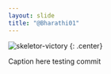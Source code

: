 ```yaml
---
layout: slide
title: "@Bharathi01"
---
```


![skeletor-victory](https://cloud.githubusercontent.com/assets/16547949/25401162/f580fadc-29c2-11e7-99c2-0c6cfb5dd1cd.jpg)
{: .center}

Caption here
testing commit